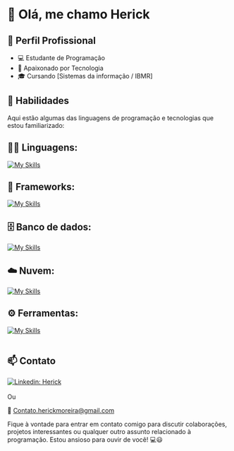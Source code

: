 # 👋 Olá, me chamo Herick

## 💼 Perfil Profissional

- 💻 Estudante de Programação
- 🌱 Apaixonado por Tecnologia
- 🎓 Cursando [Sistemas da informação  / IBMR]

## 🚀 Habilidades

Aqui estão algumas das linguagens de programação e tecnologias que estou familiarizado:

## 👨‍💻 Linguagens: 
[![My Skills](https://skillicons.dev/icons?i=java,typescript,nodejs,cs)](https://skillicons.dev)

## 🧰 Frameworks: 
[![My Skills](https://skillicons.dev/icons?i=nestjs,spring,flask,nextjs,react)](https://skillicons.dev)

## 🗄️ Banco de dados: 
[![My Skills](https://skillicons.dev/icons?i=mysql,mongodb,postgres)](https://skillicons.dev)

## ☁️ Nuvem:
[![My Skills](https://skillicons.dev/icons?i=linux,azure)](https://skillicons.dev)

## ⚙️ Ferramentas:
[![My Skills](https://skillicons.dev/icons?i=maven,npm,git,github,vscode,visualstudio,eclipse,idea,webstorm,postman,docker,arduino,raspberrypi)](https://skillicons.dev)<br><br>

## 📫 Contato

[![Linkedin: Herick](https://img.shields.io/badge/-Herick-blue?style=flat-square&logo=Linkedin&logoColor=white&link=https://www.linkedin.com/in/herick-moreira/)](https://www.linkedin.com/in/Herick-moreira/) <br><br>
Ou

📧 Contato.herickmoreira@gmail.com

Fique à vontade para entrar em contato comigo para discutir colaborações, projetos interessantes ou qualquer outro assunto relacionado à programação. Estou ansioso para ouvir de você! 💻😃

